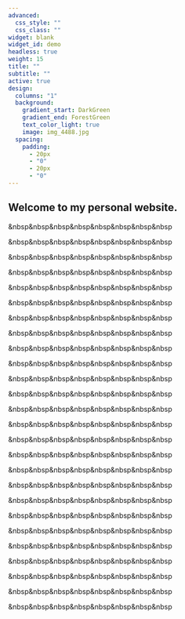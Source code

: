 ```yaml
---
advanced:
  css_style: ""
  css_class: ""
widget: blank
widget_id: demo
headless: true
weight: 15
title: ""
subtitle: ""
active: true
design:
  columns: "1"
  background:
    gradient_start: DarkGreen
    gradient_end: ForestGreen
    text_color_light: true
    image: img_4488.jpg
  spacing:
    padding:
      - 20px
      - "0"
      - 20px
      - "0"
---
```

## Welcome to my personal website.

&nbsp&nbsp&nbsp&nbsp&nbsp&nbsp&nbsp&nbsp

&nbsp&nbsp&nbsp&nbsp&nbsp&nbsp&nbsp&nbsp

&nbsp&nbsp&nbsp&nbsp&nbsp&nbsp&nbsp&nbsp

&nbsp&nbsp&nbsp&nbsp&nbsp&nbsp&nbsp&nbsp

&nbsp&nbsp&nbsp&nbsp&nbsp&nbsp&nbsp&nbsp

&nbsp&nbsp&nbsp&nbsp&nbsp&nbsp&nbsp&nbsp

&nbsp&nbsp&nbsp&nbsp&nbsp&nbsp&nbsp&nbsp

&nbsp&nbsp&nbsp&nbsp&nbsp&nbsp&nbsp&nbsp

&nbsp&nbsp&nbsp&nbsp&nbsp&nbsp&nbsp&nbsp

&nbsp&nbsp&nbsp&nbsp&nbsp&nbsp&nbsp&nbsp

&nbsp&nbsp&nbsp&nbsp&nbsp&nbsp&nbsp&nbsp

&nbsp&nbsp&nbsp&nbsp&nbsp&nbsp&nbsp&nbsp

&nbsp&nbsp&nbsp&nbsp&nbsp&nbsp&nbsp&nbsp

&nbsp&nbsp&nbsp&nbsp&nbsp&nbsp&nbsp&nbsp

&nbsp&nbsp&nbsp&nbsp&nbsp&nbsp&nbsp&nbsp

&nbsp&nbsp&nbsp&nbsp&nbsp&nbsp&nbsp&nbsp

&nbsp&nbsp&nbsp&nbsp&nbsp&nbsp&nbsp&nbsp

&nbsp&nbsp&nbsp&nbsp&nbsp&nbsp&nbsp&nbsp

&nbsp&nbsp&nbsp&nbsp&nbsp&nbsp&nbsp&nbsp

&nbsp&nbsp&nbsp&nbsp&nbsp&nbsp&nbsp&nbsp

&nbsp&nbsp&nbsp&nbsp&nbsp&nbsp&nbsp&nbsp

&nbsp&nbsp&nbsp&nbsp&nbsp&nbsp&nbsp&nbsp

&nbsp&nbsp&nbsp&nbsp&nbsp&nbsp&nbsp&nbsp

&nbsp&nbsp&nbsp&nbsp&nbsp&nbsp&nbsp&nbsp

&nbsp&nbsp&nbsp&nbsp&nbsp&nbsp&nbsp&nbsp

&nbsp&nbsp&nbsp&nbsp&nbsp&nbsp&nbsp&nbsp